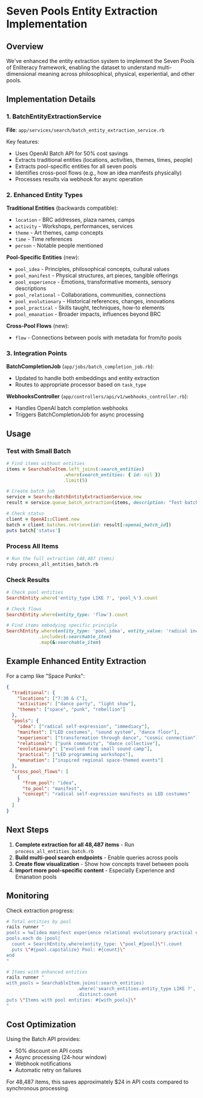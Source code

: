 # Seven Pools Entity Extraction Implementation

## Overview
We've enhanced the entity extraction system to implement the Seven Pools of Enliteracy framework, enabling the dataset to understand multi-dimensional meaning across philosophical, physical, experiential, and other pools.

## Implementation Details

### 1. BatchEntityExtractionService
**File**: `app/services/search/batch_entity_extraction_service.rb`

Key features:
- Uses OpenAI Batch API for 50% cost savings
- Extracts traditional entities (locations, activities, themes, times, people)
- Extracts pool-specific entities for all seven pools
- Identifies cross-pool flows (e.g., how an idea manifests physically)
- Processes results via webhook for async operation

### 2. Enhanced Entity Types

**Traditional Entities** (backwards compatible):
- `location` - BRC addresses, plaza names, camps
- `activity` - Workshops, performances, services
- `theme` - Art themes, camp concepts
- `time` - Time references
- `person` - Notable people mentioned

**Pool-Specific Entities** (new):
- `pool_idea` - Principles, philosophical concepts, cultural values
- `pool_manifest` - Physical structures, art pieces, tangible offerings
- `pool_experience` - Emotions, transformative moments, sensory descriptions
- `pool_relational` - Collaborations, communities, connections
- `pool_evolutionary` - Historical references, changes, innovations
- `pool_practical` - Skills taught, techniques, how-to elements
- `pool_emanation` - Broader impacts, influences beyond BRC

**Cross-Pool Flows** (new):
- `flow` - Connections between pools with metadata for from/to pools

### 3. Integration Points

**BatchCompletionJob** (`app/jobs/batch_completion_job.rb`):
- Updated to handle both embeddings and entity extraction
- Routes to appropriate processor based on `task_type`

**WebhooksController** (`app/controllers/api/v1/webhooks_controller.rb`):
- Handles OpenAI batch completion webhooks
- Triggers BatchCompletionJob for async processing

## Usage

### Test with Small Batch
```ruby
# Find items without entities
items = SearchableItem.left_joins(:search_entities)
                     .where(search_entities: { id: nil })
                     .limit(5)

# Create batch job
service = Search::BatchEntityExtractionService.new
result = service.queue_batch_extraction(items, description: "Test batch")

# Check status
client = OpenAI::Client.new
batch = client.batches.retrieve(id: result[:openai_batch_id])
puts batch['status']
```

### Process All Items
```bash
# Run the full extraction (48,487 items)
ruby process_all_entities_batch.rb
```

### Check Results
```ruby
# Check pool entities
SearchEntity.where('entity_type LIKE ?', 'pool_%').count

# Check flows
SearchEntity.where(entity_type: 'flow').count

# Find items embodying specific principle
SearchEntity.where(entity_type: 'pool_idea', entity_value: 'radical inclusion')
            .includes(:searchable_item)
            .map(&:searchable_item)
```

## Example Enhanced Entity Extraction

For a camp like "Space Punks":
```json
{
  "traditional": {
    "locations": ["7:30 & C"],
    "activities": ["dance party", "light show"],
    "themes": ["space", "punk", "rebellion"]
  },
  "pools": {
    "idea": ["radical self-expression", "immediacy"],
    "manifest": ["LED costumes", "sound system", "dance floor"],
    "experience": ["transformation through dance", "cosmic connection"],
    "relational": ["punk community", "dance collective"],
    "evolutionary": ["evolved from small sound camp"],
    "practical": ["LED programming workshops"],
    "emanation": ["inspired regional space-themed events"]
  },
  "cross_pool_flows": [
    {
      "from_pool": "idea",
      "to_pool": "manifest",
      "concept": "radical self-expression manifests as LED costumes"
    }
  ]
}
```

## Next Steps

1. **Complete extraction for all 48,487 items** - Run `process_all_entities_batch.rb`
2. **Build multi-pool search endpoints** - Enable queries across pools
3. **Create flow visualization** - Show how concepts travel between pools
4. **Import more pool-specific content** - Especially Experience and Emanation pools

## Monitoring

Check extraction progress:
```bash
# Total entities by pool
rails runner "
pools = %w[idea manifest experience relational evolutionary practical emanation]
pools.each do |pool|
  count = SearchEntity.where(entity_type: \"pool_#{pool}\").count
  puts \"#{pool.capitalize} Pool: #{count}\"
end
"

# Items with enhanced entities
rails runner "
with_pools = SearchableItem.joins(:search_entities)
                          .where('search_entities.entity_type LIKE ?', 'pool_%')
                          .distinct.count
puts \"Items with pool entities: #{with_pools}\"
"
```

## Cost Optimization

Using the Batch API provides:
- 50% discount on API costs
- Async processing (24-hour window)
- Webhook notifications
- Automatic retry on failures

For 48,487 items, this saves approximately $24 in API costs compared to synchronous processing.